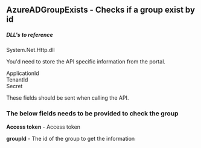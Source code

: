 
## AzureADGroupExists - Checks if a group exist by id

##### DLL's to reference
System.Net.Http.dll </br>

You'd need to store the API specific information from the portal.

ApplicationId </br>
TenantId </br>
Secret </br>

These fields should be sent when calling the API.

### The below fields needs to be provided to check the group

**Access token**      - Access token

**groupId**           - The id of the group to get the information
